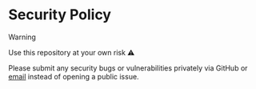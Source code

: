 # Security Policy

> [!WARNING]
> Use this repository at your own risk ⚠️

Please submit any security bugs or vulnerabilities privately via GitHub or [email](mailto:andrewzigler@gmail.com) instead of opening a public issue.

